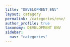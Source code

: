 ```yaml
---
title: "DEVELOPMENT ENV"
layout: category
permalink: /categories/env/
author_profile: true
taxonomy: DEVELOPMENT ENV
sidebar:
  nav: "categories"
---
```

